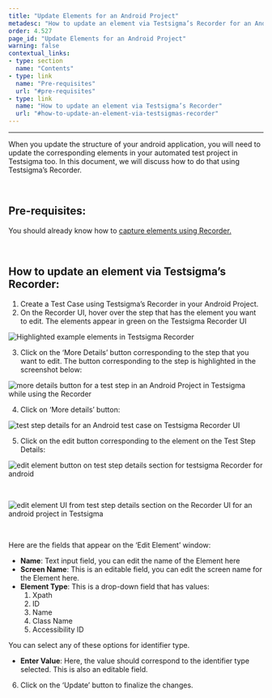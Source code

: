 ```yaml
---
title: "Update Elements for an Android Project"
metadesc: "How to update an element via Testsigma’s Recorder for an Android Project."
order: 4.527
page_id: "Update Elements for an Android Project"
warning: false
contextual_links:
- type: section
  name: "Contents"
- type: link
  name: "Pre-requisites"
  url: "#pre-requisites"
- type: link
  name: "How to update an element via Testsigma’s Recorder"
  url: "#how-to-update-an-element-via-testsigmas-recorder"
---
```


---

When you update the structure of your android application, you will need to update the corresponding elements in your automated test project in Testsigma too. In this document, we will discuss how to do that using Testsigma’s Recorder.

&emsp;

## **Pre-requisites:**

You should already know how to [capture elements using Recorder.](https://testsigma.com/docs/elements/android-apps/capture-single-element/)

&emsp;

## **How to update an element via Testsigma’s Recorder:**

 1. Create a Test Case using Testsigma’s Recorder in your Android Project. 
 2. On the Recorder UI, hover over the step that has the element you want to edit. The elements appear in green on the Testsigma Recorder UI

![Highlighted example elements in Testsigma Recorder](https://docs.testsigma.com/images/update-elements/highlighted-example-elements-android-testsigma-Recorder.png)
 

 3. Click on the ‘More Details’ button corresponding to the step that you want to edit. The button corresponding to the step is highlighted in the screenshot below:

![more details button for a test step in an Android Project in Testsigma while using the Recorder](https://docs.testsigma.com/images/update-elements/more-details-button-for-a-test-step-android-testsigma-Recorder.png)

 4. Click on ‘More details’ button:

![test step details for an Android test case on Testsigma Recorder UI](https://docs.testsigma.com/images/update-elements/test-step-details-testsigma-Recorder-android.png)

 5. Click on the edit button corresponding to the element on the Test Step Details:

![edit element button on test step details section for testsigma Recorder for android](https://docs.testsigma.com/images/update-elements/edit-element-button-test-step-details-testsigma-Recorder-android.png)

&emsp;

![edit element UI from test step details section on the Recorder UI for an android project in Testsigma](https://docs.testsigma.com/images/update-elements/edit-element-ui-from-test-step-details-Recorder-android-testsigma.png)

&emsp;

Here are the fields that appear on the ‘Edit Element’ window:

 * **Name**: Text input field, you can edit the name of the Element here
 * **Screen Name**: This is an editable field, you can edit the screen name for the Element here.
 * **Element Type**: This is a drop-down field that has values:
   1. Xpath
   2. ID
   3. Name
   4. Class Name
   5. Accessibility ID

You can select any of these options for identifier type.
 * **Enter Value**: Here, the value should correspond to the identifier type selected. This is also an editable field.


6. Click on the ‘Update’ button to finalize the changes.



